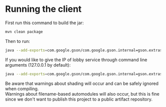 # Running the client

First run this command to build the jar:
```bash
mvn clean package 
```

Then to run:
```bash
java --add-exports=com.google.gson/com.google.gson.internal=gson.extras -jar target/splendor-client.jar
```

If you would like to give the IP of lobby service through command line arguments (127.0.0.1 by default):
```bash
java --add-exports=com.google.gson/com.google.gson.internal=gson.extras -jar target/splendor-client.jar <lobby-service-ip>
```

Be aware that warnings about shading will occur and can be safely ignored when compiling.  
Warnings about filename-based automodules will also occur, but this is fine since we don't  want to publish this project to a public artifact repository.